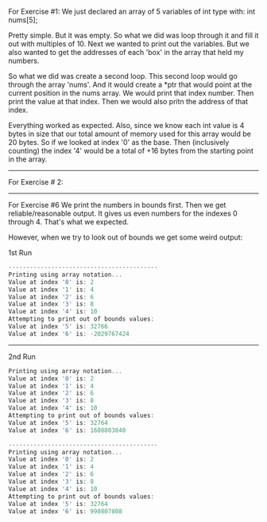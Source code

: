For Exercise #1:
We just declared an array of 5 variables of int type with:
int nums[5];

Pretty simple. But it was empty. So what we did was loop through it and fill it out with multiples of 10. 
Next we wanted to print out the variables. But we also wanted to get the addresses of each 'box' in the array that held my numbers.

So what we did was create a second loop. This second loop would go through the array 'nums'. And it would create a *ptr that would point at the current position in the nums array. We would print that index number. Then print the value at that index. Then we would also pritn the address of that index.

Everything worked as expected. Also, since we know each int value is 4 bytes in size that our total amount of memory used for this array would be 20 bytes. 
So if we looked at index '0' as the base. Then (inclusively counting) the index '4' would be a total of +16 bytes from the starting point in the array.


---

For Exercise # 2:


---

For Exercise #6
We print the numbers in bounds first. Then we get reliable/reasonable output. It gives us even numbers for the indexes 0 through 4. That's what we expected. 

However, when we try to look out of bounds we get some weird output:

1st Run
```c
------------------------------------------
Printing using array notation...
Value at index '0' is: 2
Value at index '1' is: 4
Value at index '2' is: 6
Value at index '3' is: 8
Value at index '4' is: 10
Attempting to print out of bounds values:
Value at index '5' is: 32766
Value at index '6' is: -2029767424
```
------------------------------------------

2nd Run
```c
Printing using array notation...
Value at index '0' is: 2
Value at index '1' is: 4
Value at index '2' is: 6
Value at index '3' is: 8
Value at index '4' is: 10
Attempting to print out of bounds values:
Value at index '5' is: 32764
Value at index '6' is: 1608803840
```

```c
------------------------------------------
Printing using array notation...
Value at index '0' is: 2
Value at index '1' is: 4
Value at index '2' is: 6
Value at index '3' is: 8
Value at index '4' is: 10
Attempting to print out of bounds values:
Value at index '5' is: 32764
Value at index '6' is: 990807808
```


